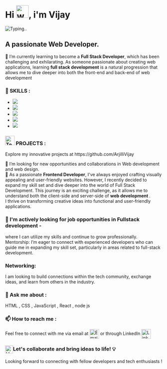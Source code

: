 <h1> Hi <img src="https://user-images.githubusercontent.com/72663882/171687151-bb31c996-c9d2-49c8-b593-734946893b23.gif" alt="waving hand gif" aria-hidden="true" width="40" />, i'm Vijay  </h1><img src ="https://readme-typing-svg.herokuapp.com?font=yellow&color=8803FC&size=24&lines=I'm+a+Passionate+Web+Developer.;Full-stack+Developer.;AI+Tools+Enthusiast+!.;An+Open-Source+Enthusiast+!.;" alt="Typing.." >
<h2>A passionate Web Developer.</h2>

 🌱 I’m currently learning  to become a  <b>Full Stack Developer</b>, which has been challenging and exhilarating.
 As someone passionate about creating web applications, learning <b>full stack development</b> is a natural progression that allows me to dive deeper into both the front-end and back-end of web development
<h3>🔭 SKILLS : </h3>

  - ![](https://img.shields.io/badge/HTML5-E34F26?style=for-the-badge&logo=html5&logoColor=white)
  - ![](https://img.shields.io/badge/CSS3-1572B6?style=for-the-badge&logo=css3&logoColor=white)
  - ![](https://img.shields.io/badge/JavaScript-F7DF1E?style=for-the-badge&logo=javascript&logoColor=black)
  - ![](https://img.shields.io/badge/React-20232A?style=for-the-badge&logo=react&logoColor=61DAFB)
  - ![](https://img.shields.io/badge/Node.js-43853D?style=for-the-badge&logo=node.js&logoColor=white)
<h3><img src="https://raw.githubusercontent.com/Tarikul-Islam-Anik/Animated-Fluent-Emojis/master/Emojis/People/Technologist.png" alt="Technologist" width="30" height="30" /> PROJECTS :</h3>
Explore my innovative projects at https://github.com/ArjilliVijay

 👯 I’m looking for  new opportunities and collaborations in Web development and web design.<br>
 🎀 As a passionate <b>Frontend Developer</b>, I've always enjoyed crafting visually appealing and user-friendly websites. 
 However, I recently decided to expand my skill set and dive deeper into the world of Full Stack Development. 
 This journey is an exciting challenge, as it allows me to understand both the client-side and server-side of <b>web development </b>.  
 I thrive on transforming creative ideas into functional and user-friendly applications.<br>
 <h3>🤔 I'm actively looking for job opportunities in Fullstack development -</h3>
 where I can utilize my skills and continue to grow professionally.
Mentorship: I’m eager to connect with experienced developers who can guide me in expanding my skill set, particularly in areas related to full-stack development.
<h3>Networking:</h3>
I am looking to build connections within the tech community, exchange ideas, and learn from others in the industry.<br>
 <h3>💬 Ask me about :</h3>
 HTML , CSS , JavaScript , React , node js
 <h3>📫 How to reach me : </h3>
 Feel free to connect with me via email at   <a href="https://mail.google.com/arjillivijay459@gmail.com" title="Email"><img alt="Email" src="https://img.shields.io/badge/Gmail-D14836?style=for-the-badge&logo=gmail&logoColor=white" height="30" align="center"/></a> or through LinkedIn <a href="https://www.linkedin.com/in/arjilli-vijay/"><img  alt="LinkedIn" title="LinkedIn" src="https://img.shields.io/static/v1?message=LinkedIn&logo=linkedin&label=&color=0077B5&logoColor=white&labelColor=&style=for-the-badge" height="30" align="center" /></a></a><br>
 <h3> <img src="https://raw.githubusercontent.com/Tarikul-Islam-Anik/Animated-Fluent-Emojis/master/Emojis/Hand%20gestures/Handshake.png" alt="Handshake" width="25" height="25" align="center" />Let's collaborate and bring ideas to life! 💡<br></h3>
     Looking forward to connecting with fellow developers and tech enthusiasts !
